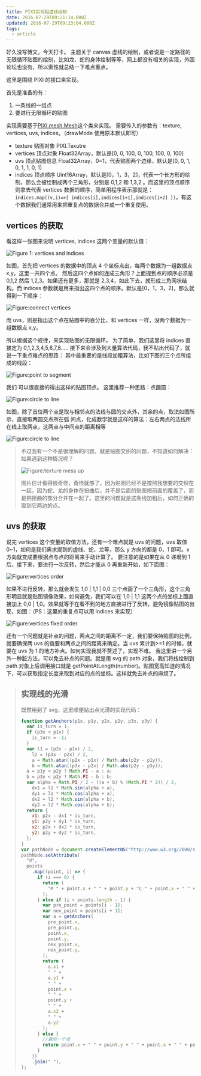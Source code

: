 ```yaml
---
title: PIXI实现粗虚线绘制
date: 2016-07-29T09:21:14.000Z
updated: 2016-07-29T09:23:04.000Z
tags:
  - article
---
```


好久没写博文，今天打卡。
主题关于 canvas 虚线的绘制，或者说是一定路径的无限循环贴图的绘制，比如龙、蛇的身体绘制等等，网上都没有相关的实现，外国论坛也没有，所以索性就总结一下难点重点。

这里是围绕 PIXI 的接口来实现。

首先是准备的有：

1. 一条线的一组点
2. 要进行无限循环的贴图

实现需要基于[PIXI.mesh.Mesh](https://pixijs.github.io/docs/PIXI.mesh.Mesh.html)这个类来实现。
需要传入的参数有：texture, vertices, uvs, indices。（drawMode 使用原本默认即可）

- texture 贴图对象 PIXI.Texutre
- vertices 顶点对象 Float32Array，默认是[0, 0, 100, 0, 100, 100, 0, 100]
- uvs 顶点贴图信息 Float32Array，0~1，代表贴图两个边缘，默认是[0, 0, 1, 0, 1, 1, 0, 1]
- indices 顶点顺序 Uint16Array，默认是[0，1，3，2]，代表一个长方形的绘制，那么会被绘制成两个三角形，分别是 0,1,2 和 1,3,2 。而这里的顶点顺序则拿去代表 vertices 数据的顺序，简单用程序表示那就是：`indices.map((v,i)=>[ indices[i],indices[i+1],indices[i+2] ])`，有这个数据我们通常用来把重复点的数据合并成一个重复使用。

## vertices 的获取

看这样一张图来说明 vertices, indices 这两个变量的默认值：

![Figure 1: vertices and indices](../../../assets/article-0026/vertices-and-indices.png)

如图，首先把 vertices 的数据中的顶点 4 个坐标点出，每两个数据为一组数据点 x,y，这里一共四个点。
然后这四个点如何连成三角形？上面提到点的顺序必须是 0,1,2 然后 1,2,3。如果还有更多，那就是 2,3,4，如此下去，就形成三角网状结构。而 indices 参数就是用来指出这四个点的顺序。默认是[0，1，3，2]，那么就得到一下顺序：

![Figure:connect vertices](../../../assets/article-0026/connect-vertices.png)

而 uvs，则是指出这个点在贴图中的百分比，和 vertices 一样，没两个数据为一组数据点 x,y。

所以根据这个规律，来实现贴图的无限循环。
为了简单，我们这里将 indices 直接定为 0,1,2,3,4,5,6,7,8.....
接下来会涉及到大量算法代码，我不贴出代码了，就说一下重点难点的思路：
其中最重要的是线段加粗算法，比如下图的三个点所组成的线段：

![Figure:point to segment](../../../assets/article-0026/point-to-segment.png)

我们 可以很直接的得出这样的贴图顶点。
这里推荐一种思路：点画圆：

![Figure:circle to line](../../../assets/article-0026/circle-to-line.png)

如图，除了首位两个点是取与相邻点的法线与圆的交点外，其余的点，取法如图所示，直接取两圆交点所在弧 间点，化成数学就是这样的算法：左右两点的法线所在线上取两点，这两点与中间点的距离相等

![Figure:circle to line](../../../assets/article-0026/circle-to-line-math.png)

> 不过我有一个不是很理解的问题，就是贴图交织的问题，不知道如何解决：如果遇到这种情况呢？
>
> ![Figure:texture mess up](../../../assets/article-0026/texture-mess-up.png)
>
> 图片估计看得很奇怪，奇怪就够了，因为贴图已经不是按照我想要的交织在一起，因为蛇、龙的身体在扭曲后，并不是后面的贴图把前面的覆盖了，而是把扭曲的部分合并在一起了。这里的问题就是这条线加粗后，如何正确的取到它两边的点。

## uvs 的获取

说完 vertices 这个变量的取值方法，还有一个难点就是 uvs 的问题，uvs 取值 0~1，如何是我们需求提到的虚线、蛇、龙等，那么 y 方向的都是 0，1 即可。x 方向就变成要根据点与点的距离来手动计算了。
要注意的是如果在从 0 递增到 1 后，接下来，要进行一次反转，然后才能从 0 再重新开始，如下面图：

![Figure:vertices order](../../../assets/article-0026/vertices-order.png)

如果不进行反转，那么就会发生 1,0 | 1,1 | 0,0 三个点画了一个三角形，这个三角形明显就是贴图镜像效果，如何避免，我们可以在 1,0 | 1,1 这两个点的坐标上面直接加上 0,0 | 1,0。效果就等于在看不到的地方直接进行了反转，避免镜像贴图的出现，如图：（PS：这里的重复点可以用 indices 来实现）

![Figure:vertices fixed order](../../../assets/article-0026/vertices-fixed-order.png)

还有一个问题就是补点的问题，两点之间的距离不一定，我们要保持贴图的比例，就要确保两 uvs 的值要和两点之间的距离来确定。当 uvs 累计到>=1 的时候，就要在 uvs 为 1 的地方补点。如何实现我就不赘述了，实现不难。
我这里讲一个另外一种脏方法，可以免去补点的问题。就是用 svg 的 path 对象，我们将线绘制到 path 对象上后调用接口就是 getPointAtLength(number)。贴图宽高知道的情况下，可以获取指定长度来取到对应的点的坐标。这样就免去补点的麻烦了。

> ## 实现线的光滑
>
> 既然用到了 svg，这里顺便贴出点光滑的实现代码：
>
> ```js
> function getAnchors(p1x, p1y, p2x, p2y, p3x, p3y) {
>   var is_turn = 1;
>   if (p3x < p1x) {
>     is_turn = -1;
>   }
>   var l1 = (p2x - p1x) / 2,
>     l2 = (p3x - p2x) / 2,
>     a = Math.atan((p2x - p1x) / Math.abs(p2y - p1y)),
>     b = Math.atan((p3x - p2x) / Math.abs(p2y - p3y));
>   a = p1y < p2y ? Math.PI - a : a;
>   b = p3y < p2y ? Math.PI - b : b;
>   var alpha = Math.PI / 2 - ((a + b) % (Math.PI * 2)) / 2,
>     dx1 = l1 * Math.sin(alpha + a),
>     dy1 = l1 * Math.cos(alpha + a),
>     dx2 = l2 * Math.sin(alpha + b),
>     dy2 = l2 * Math.cos(alpha + b);
>   return {
>     x1: p2x - dx1 * is_turn,
>     y1: p2y + dy1 * is_turn,
>     x2: p2x + dx2 * is_turn,
>     y2: p2y + dy2 * is_turn,
>   };
> }
> var pathNode = document.createElementNS("http://www.w3.org/2000/svg", "path");
> pathNode.setAttribute(
>   "d",
>   points
>     .map((point, i) => {
>       if (i === 0) {
>         return (
>           "M " + point.x + " " + point.y + "C " + point.x + " " + point.y
>         );
>       } else if (i < points.length - 1) {
>         var pre_point = points[i - 1];
>         var nex_point = points[i + 1];
>         var a = getAnchors(
>           pre_point.x,
>           pre_point.y,
>           point.x,
>           point.y,
>           nex_point.x,
>           nex_point.y,
>         );
>         return (
>           a.x1 +
>           " " +
>           a.y1 +
>           " " +
>           point.x +
>           " " +
>           point.y +
>           " " +
>           a.x2 +
>           " " +
>           a.y2
>         );
>       } else {
>         //最后一个点
>         return point.x + " " + point.y + " " + point.x + " " + point.y;
>       }
>     })
>     .join(" "),
> );
> ```
